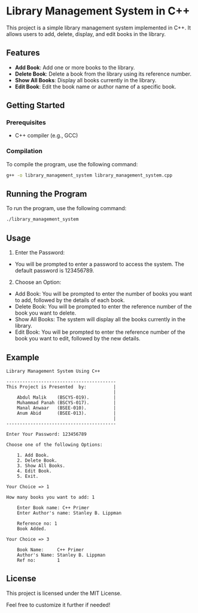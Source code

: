 # Library Management System in C++

This project is a simple library management system implemented in C++. It allows users to add, delete, display, and edit books in the library.

## Features

- **Add Book**: Add one or more books to the library.
- **Delete Book**: Delete a book from the library using its reference number.
- **Show All Books**: Display all books currently in the library.
- **Edit Book**: Edit the book name or author name of a specific book.

## Getting Started

### Prerequisites

- C++ compiler (e.g., GCC)

### Compilation

To compile the program, use the following command:

```sh
g++ -o library_management_system library_management_system.cpp
```

## Running the Program
To run the program, use the following command:
```sh
./library_management_system
```

## Usage
1. Enter the Password: 
- You will be prompted to enter a password to access the system. The default password is 123456789.

2. Choose an Option:

- Add Book: You will be prompted to enter the number of books you want to add, followed by the details of each book.
- Delete Book: You will be prompted to enter the reference number of the book you want to delete.
- Show All Books: The system will display all the books currently in the library.
- Edit Book: You will be prompted to enter the reference number of the book you want to edit, followed by the new details.


## Example
```
Library Management System Using C++

-----------------------------------------
This Project is Presented  by:          |
                                        |
    Abdul Malik    (BSCYS-019).         |
    Muhammad Panah (BSCYS-017).         |
    Manal Anwaar   (BSEE-010).          |
    Anum Abid      (BSEE-013).          |
                                        |
-----------------------------------------

Enter Your Password: 123456789

Choose one of the following Options:

    1. Add Book.
    2. Delete Book.
    3. Show All Books.
    4. Edit Book.
    5. Exit.

Your Choice => 1

How many books you want to add: 1

    Enter Book name: C++ Primer
    Enter Author's name: Stanley B. Lippman

    Reference no: 1
    Book Added.

Your Choice => 3

    Book Name:     C++ Primer
    Author's Name: Stanley B. Lippman
    Ref no:        1
```

## License
This project is licensed under the MIT License.

Feel free to customize it further if needed!
